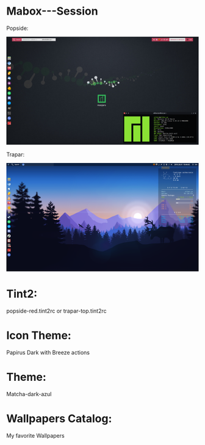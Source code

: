 # Mabox---Session

Popside:
<p align="center">
  <img src="popside.jpg" width="1200"/>
</p>

Trapar:
<p align="center">
  <img src="trapar.png" width="1200"/>
</p>


# Tint2:

popside-red.tint2rc
or
trapar-top.tint2rc

# Icon Theme:

Papirus Dark with Breeze actions

# Theme:

Matcha-dark-azul

# Wallpapers Catalog:

My favorite Wallpapers
